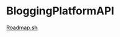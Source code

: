 # BloggingPlatformAPI
<p><a href="https://roadmap.sh/projects/blogging-platform-api">Roadmap.sh</a></p>
